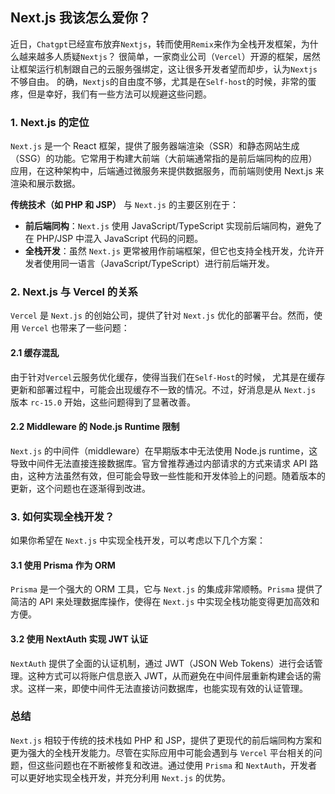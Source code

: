 
## Next.js 我该怎么爱你？

近日，`Chatgpt`已经宣布放弃`Nextjs`，转而使用`Remix`来作为全栈开发框架，为什么越来越多人质疑`Nextjs`？
很简单，一家商业公司（`Vercel`）开源的框架，居然让框架运行机制跟自己的云服务强绑定，这让很多开发者望而却步，认为`Nextjs`不够自由。
的确，`Nextjs`的自由度不够，尤其是在`Self-host`的时候，非常的蛋疼，但是幸好，我们有一些方法可以规避这些问题。


### 1. Next.js 的定位

`Next.js` 是一个 React 框架，提供了服务器端渲染（SSR）和静态网站生成（SSG）的功能。它常用于构建大前端（大前端通常指的是前后端同构的应用）应用，在这种架构中，后端通过微服务来提供数据服务，而前端则使用 Next.js 来渲染和展示数据。

**传统技术（如 PHP 和 JSP）** 与 `Next.js` 的主要区别在于：

- **前后端同构**：`Next.js` 使用 JavaScript/TypeScript 实现前后端同构，避免了在 PHP/JSP 中混入 JavaScript 代码的问题。
- **全栈开发**：虽然 `Next.js` 更常被用作前端框架，但它也支持全栈开发，允许开发者使用同一语言（JavaScript/TypeScript）进行前后端开发。

### 2. Next.js 与 Vercel 的关系

`Vercel` 是 `Next.js` 的创始公司，提供了针对 `Next.js` 优化的部署平台。然而，使用 `Vercel` 也带来了一些问题：

#### 2.1 缓存混乱

由于针对`Vercel`云服务优化缓存，使得当我们在`Self-Host`的时候， 尤其是在缓存更新和部署过程中，可能会出现缓存不一致的情况。不过，好消息是从 `Next.js` 版本 `rc-15.0` 开始，这些问题得到了显著改善。

#### 2.2 Middleware 的 Node.js Runtime 限制

`Next.js` 的中间件（middleware）在早期版本中无法使用 Node.js runtime，这导致中间件无法直接连接数据库。官方曾推荐通过内部请求的方式来请求 API 路由，这种方法虽然有效，但可能会导致一些性能和开发体验上的问题。随着版本的更新，这个问题也在逐渐得到改进。

### 3. 如何实现全栈开发？

如果你希望在 `Next.js` 中实现全栈开发，可以考虑以下几个方案：

#### 3.1 使用 Prisma 作为 ORM

`Prisma` 是一个强大的 ORM 工具，它与 `Next.js` 的集成非常顺畅。`Prisma` 提供了简洁的 API 来处理数据库操作，使得在 `Next.js` 中实现全栈功能变得更加高效和方便。

#### 3.2 使用 NextAuth 实现 JWT 认证

`NextAuth` 提供了全面的认证机制，通过 JWT（JSON Web Tokens）进行会话管理。这种方式可以将账户信息嵌入 JWT，从而避免在中间件层重新构建会话的需求。这样一来，即使中间件无法直接访问数据库，也能实现有效的认证管理。

### 总结

`Next.js` 相较于传统的技术栈如 PHP 和 JSP，提供了更现代的前后端同构方案和更为强大的全栈开发能力。尽管在实际应用中可能会遇到与 `Vercel` 平台相关的问题，但这些问题也在不断被修复和改进。通过使用 `Prisma` 和 `NextAuth`，开发者可以更好地实现全栈开发，并充分利用 `Next.js` 的优势。

